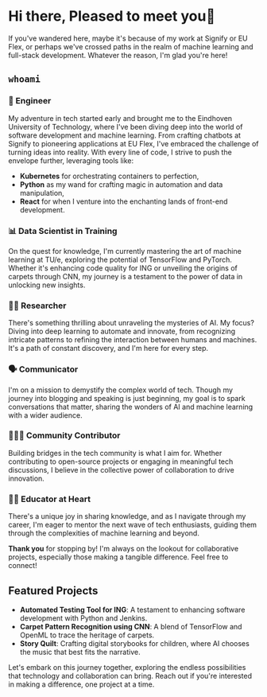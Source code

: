 # Hi there, Pleased to meet you👋

If you've wandered here, maybe it's because of my work at Signify or EU Flex, or perhaps we've crossed paths in the realm of machine learning and full-stack development. Whatever the reason, I'm glad you're here!

## `whoami`
### :rocket: Engineer
My adventure in tech started early and brought me to the Eindhoven University of Technology, where I've been diving deep into the world of software development and machine learning. From crafting chatbots at Signify to pioneering applications at EU Flex, I've embraced the challenge of turning ideas into reality. With every line of code, I strive to push the envelope further, leveraging tools like:
- **Kubernetes** for orchestrating containers to perfection,
- **Python** as my wand for crafting magic in automation and data manipulation,
- **React** for when I venture into the enchanting lands of front-end development.

### 📊 Data Scientist in Training
On the quest for knowledge, I'm currently mastering the art of machine learning at TU/e, exploring the potential of TensorFlow and PyTorch. Whether it's enhancing code quality for ING or unveiling the origins of carpets through CNN, my journey is a testament to the power of data in unlocking new insights.

### 👨‍🔬 Researcher
There's something thrilling about unraveling the mysteries of AI. My focus? Diving into deep learning to automate and innovate, from recognizing intricate patterns to refining the interaction between humans and machines. It's a path of constant discovery, and I'm here for every step.

### 🗣 Communicator
I'm on a mission to demystify the complex world of tech. Though my journey into blogging and speaking is just beginning, my goal is to spark conversations that matter, sharing the wonders of AI and machine learning with a wider audience.

### 🧑‍🤝‍🧑 Community Contributor
Building bridges in the tech community is what I aim for. Whether contributing to open-source projects or engaging in meaningful tech discussions, I believe in the collective power of collaboration to drive innovation.

### 👨‍🏫 Educator at Heart
There's a unique joy in sharing knowledge, and as I navigate through my career, I'm eager to mentor the next wave of tech enthusiasts, guiding them through the complexities of machine learning and beyond.

**Thank you** for stopping by! I'm always on the lookout for collaborative projects, especially those making a tangible difference. Feel free to connect!

## Featured Projects
- **Automated Testing Tool for ING**: A testament to enhancing software development with Python and Jenkins.
- **Carpet Pattern Recognition using CNN**: A blend of TensorFlow and OpenML to trace the heritage of carpets.
- **Story Quilt**: Crafting digital storybooks for children, where AI chooses the music that best fits the narrative.

Let's embark on this journey together, exploring the endless possibilities that technology and collaboration can bring. Reach out if you're interested in making a difference, one project at a time.


